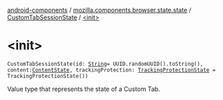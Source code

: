 [android-components](../../index.md) / [mozilla.components.browser.state.state](../index.md) / [CustomTabSessionState](index.md) / [&lt;init&gt;](./-init-.md)

# &lt;init&gt;

`CustomTabSessionState(id: `[`String`](https://kotlinlang.org/api/latest/jvm/stdlib/kotlin/-string/index.html)` = UUID.randomUUID().toString(), content: `[`ContentState`](../-content-state/index.md)`, trackingProtection: `[`TrackingProtectionState`](../-tracking-protection-state/index.md)` = TrackingProtectionState())`

Value type that represents the state of a Custom Tab.

